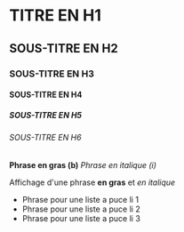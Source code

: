 # TITRE EN H1
## SOUS-TITRE EN H2
### SOUS-TITRE EN H3
#### SOUS-TITRE EN H4
##### SOUS-TITRE EN H5
###### SOUS-TITRE EN H6

__Phrase en gras (b)__
*Phrase en italique (i)*

Affichage d'une phrase __en gras__ et *en italique*

* Phrase pour une liste a puce li 1
* Phrase pour une liste a puce li 2
* Phrase pour une liste a puce li 3

